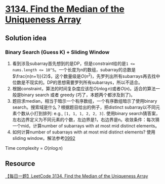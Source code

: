# [3134. Find the Median of the Uniqueness Array](https://leetcode.com/problems/find-the-median-of-the-uniqueness-array/description/)

## Solution idea
### Binary Search (Guess K) + Sliding Window
1. 看到涉及subarray首先想到的是DP，但是constraint给的是`1 <= nums.length <= 10^5`。一个长度为n的数组，subarray的总数是$\frac{n(n+1)}{2}$，这个数量级是$O(n^2)$，先罗列出所有subarrays再去找中位数是不现实的。DP的思想需要罗列所有subarrays，所以不适合。
2. 根据constraint，算法的时间复杂度应该在$O(n\log n)$或者$O(n)$。适合的算法一般是binary search 或者 greedy (巧了，本题两个都涉及到了)。
3. 题目求median，相当于暗示一个有序数组，一个有序数组暗示了使用binary search。搜索域是什么？根据题目给出的例子，把distinct subarray以不同元素个数从小打到排列: e.g., `[1, 1, 1, 2, 2, 3]`. 使用binary search猜答案，左右边界定义为不同元素的个数，左边界是1，右边界是n。收敛条件：每次猜一个mid，计算number of subarrays with at most mid distinct elements。
4. 如何计算number of subarrays with at most mid distinct elements? 使用sliding window。解法参考[0992](https://github.com/szhou12/leetcode-go/tree/main/leetcode/0992-Subarrays-with-K-Different-Integers)

Time complexity = $O(n\log n)$

## Resource
[【每日一题】LeetCode 3134. Find the Median of the Uniqueness Array](https://www.youtube.com/watch?v=AHwygCfqyGo&ab_channel=HuifengGuan)
